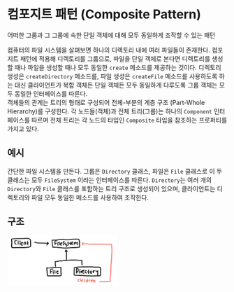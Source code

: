 # 컴포지트 패턴 (Composite Pattern)
어떠한 그룹과 그 그룹에 속한 단일 객체에 대해 모두 동일하게 조작할 수 있는 패턴   

컴퓨터의 파일 시스템을 살펴보면 하나의 디렉토리 내에 여러 파일들이 존재한다. 컴포지트 패턴에 적용해 디렉토리를 그룹으로, 파일을 단일 객체로 본다면 디렉토리를 생성할 때나 파일을 생성할 때나 모두 동일한 `create` 메소드를 제공하는 것이다. 디렉토리 생성은 `createDirectory` 메소드를, 파일 생성은 `createFile` 메소드를 사용하도록 하는 대신 클라이언트가 복합 객체든 단일 객체든 모두 동일하게 다루도록 그룹 객체는 모두 동일한 인터페이스를 따른다.   
객체들의 관계는 트리의 형태로 구성되어 전체-부분의 계층 구조 (Part-Whole Hierarchy)를 구성한다. 각 노드들(객체)과 전체 트리(그룹)는 하나의 `Component` 인터페이스를 따르며 전체 트리는 각 노드의 타입인 `Composite` 타입을 참조하는 프로퍼티를 가지고 있다.

## 예시
간단한 파일 시스템을 만든다. 그룹은 `Directory` 클래스, 파일은 `File` 클래스로 이 두 클래스는 모두 `FileSystem` 이라는 인터페이스를 따른다. `Directory`는 여러 개의 `Directory`와 `File` 클래스를 포함하는 트리 구조로 생성되어 있으며, 클라이언트는 디렉토리와 파일 모두 동일한 메소드를 사용하여 조작한다.


## 구조
<img src="./uml.JPG" style="max-width:50%">
